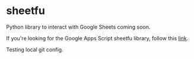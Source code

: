 # sheetfu
Python library to interact with Google Sheets coming soon.

If you're looking for the Google Apps Script sheetfu library, follow this [link](https://github.com/socialpoint-labs/sheetfu-apps-script).

Testing local git config. 
